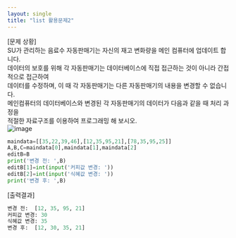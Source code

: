 ```yaml
---
layout: single
title: "list 활용문제2"
---
```

[문제 상황]  
SU가 관리하는 음료수 자동판매기는 자신의 재고 변화량을 메인 컴퓨터에 업데이트 합니다.  
데이터의 보호를 위해 각 자동판매기는 데이터베이스에 직접 접근하는 것이 아니라 간접적으로 접근하여  
데이터를 수정하며, 이 때 각 자동판매기는 다른 자동판매기의 내용을 변경할 수 없습니다.  
메인컴퓨터의 데이터베이스와 변경된 각 자동판매기의 데이터가 다음과 같을 때 처리 과정을  
적절한 자료구조를 이용하여 프로그래밍 해 보시오.  
![image](https://user-images.githubusercontent.com/80322253/114685633-05c87d00-9d4d-11eb-8748-3d480ae3e5d2.png)
```python
maindata=[[35,22,39,46],[12,35,95,21],[78,35,95,25]]
A,B,C=maindata[0],maindata[1],maindata[2]
editB=B
print('변경 전: ',B)
editB[1]=int(input('커피값 변경: '))
editB[2]=int(input('식혜값 변경: '))
print('변경 후: ',B)
```
[출력결과]
```python
변경 전:  [12, 35, 95, 21]
커피값 변경: 30
식혜값 변경: 35
변경 후:  [12, 30, 35, 21]
```
